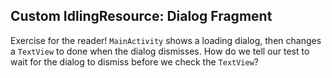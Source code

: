 Custom IdlingResource: Dialog Fragment
--------------------------------------

Exercise for the reader! `MainActivity` shows a loading dialog, then changes a `TextView` to done
when the dialog dismisses. How do we tell our test to wait for the dialog to dismiss before we check
the `TextView`?